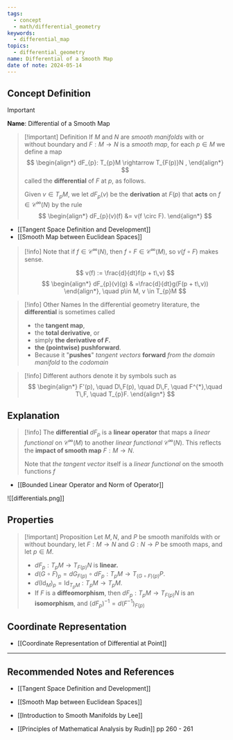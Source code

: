 ```yaml
---
tags:
  - concept
  - math/differential_geometry
keywords:
  - differential_map
topics:
  - differential_geometry
name: Differential of a Smooth Map
date of note: 2024-05-14
---
```


## Concept Definition

>[!important]
>**Name**: Differential of a Smooth Map

>[!important] Definition
>If $M$ and $N$ are *smooth manifolds* with or without boundary and $F: M \rightarrow N$ is a *smooth map*, for each $p \in M$ we define a map
>$$
> \begin{align*}
> dF_{p}: T_{p}M \rightarrow T_{F(p)}N ,
> \end{align*} 
>$$ 
> called the **differential** of $F$ at $p$, as follows. 
> 
> Given $v \in T_{p}M$, we let $dF_{p}(v)$ be the **derivation** at $F(p)$ that **acts** on $f \in \mathcal{C}^{\infty}(N)$ by the rule 
>$$ 
> \begin{align*}
> dF_{p}(v)(f) &= v(f \circ F).
> \end{align*} 
>$$
>

- [[Tangent Space Definition and Development]]
- [[Smooth Map between Euclidean Spaces]]

 >[!info]
> Note that if $f \in \mathcal{C}^{\infty}(N)$, then $f \circ F \in \mathcal{C}^{\infty}(M)$, so $v(f \circ F)$ makes sense. 
>
>$$
>v(f) := \frac{d}{dt}f(p + t\,v)
>$$
>$$
>\begin{align*}
>dF_{p}(v)(g) & =\frac{d}{dt}g(F(p + t\,v)) 
\end{align*}, \quad p\in M, v \in T_{p}M
>$$


>[!info] Other Names
>In the differential geometry literature, the **differential** is sometimes called 
>- the **tangent map**, 
>- the **total derivative**, or 
>- simply **the derivative of $F$.** 
>-  **the (pointwise) pushforward**. 
>	- Because it "**pushes**" *tangent vectors* **forward** *from the domain manifold* to the *codomain*

>[!info]
>Different authors denote it by symbols such as
>$$
> \begin{align*}
> F'(p), \quad D\,F(p), \quad D\,F, \quad F^{*},\quad T\,F, \quad T_{p}F.
> \end{align*}
>$$ 



## Explanation

>[!info]
>The **differential** $dF_{p}$ is a **linear operator** that maps a *linear functional* on $\mathcal{C}^{\infty}(M)$ to another *linear functional* $\mathcal{C}^{\infty}(N)$. This reflects the **impact of smooth map** $F: M \rightarrow N$.
>
>
>Note that *the tangent vector* itself is a *linear functional* on the smooth functions $f$

- [[Bounded Linear Operator and Norm of Operator]]

![[differentials.png]]

## Properties

>[!important] Proposition
>Let $M, N$, and $P$ be smooth manifolds with or without boundary, let $F: M \rightarrow N$ and $G: N \rightarrow P$ be smooth maps, and let $p \in M$.
> 
>- $dF_{p}: T_{p}M \rightarrow T_{F(p)}N$ is **linear.**
>- $d(G \circ F)_{p} = dG_{F(p)} \circ dF_{p}: T_{p}M \rightarrow T_{(G \circ F)(p)}P$.
>- $d(\text{Id}_{M})_{p} = \text{Id}_{T_{p}M}: T_{p}M \rightarrow T_{p}M$.
>- If $F$ is a **diffeomorphism**, then $dF_{p}: T_{p}M \rightarrow T_{F(p)}N$ is an **isomorphism**, and
> $(dF_{p})^{-1} = d(F^{-1})_{F(p)}$

## Coordinate Representation

- [[Coordinate Representation of Differential at Point]]


-----------
##  Recommended Notes and References

- [[Tangent Space Definition and Development]]
- [[Smooth Map between Euclidean Spaces]]

- [[Introduction to Smooth Manifolds by Lee]]
- [[Principles of Mathematical Analysis by Rudin]] pp 260 - 261